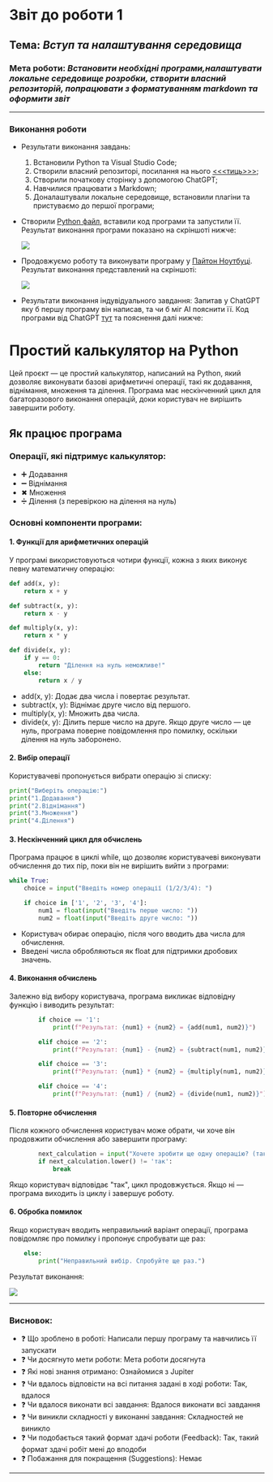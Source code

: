 # Звіт до роботи 1
## Тема: _Вступ та налаштування середовища_
### Мета роботи: _Встановити необхідні програми,налаштувати локальне середовище розробки, створити власний репозиторій, попрацювати з форматуванням markdown та оформити звіт_

---
### Виконання роботи
* Результати виконання завдань:
    1. Встановили Python та Visual Studio Code;
    2. Створили власний репозиторі, посилання на нього [<<<тиць>>>](https://github.com/UraN9/2024_kn240_oop_dmytro_kshivetskyi);
    3. Створили початкову сторінку з допомогою ChatGPT;
    4. Навчилися працювати з Markdown;
    5. Доналаштували локальне середовище, встановили плагіни та пристуваємо до першої програми;

* Створили [Python файл](1.py), вставили код програми та запустили її. Результат виконання програми показано на скріншоті нижче:

    ![](./pictures/1.jpg)
* Продовжуємо роботу та виконувати програму у [Пайтон Ноутбуці](1.ipynb). Результат виконання представлений на скріншоті: 

    ![](./pictures/2.jpg)
* Результати виконання індувідуального завдання:
Запитав у ChatGPT яку б першу програму він написав, та чи б міг АІ пояснити її. Код програми від ChatGPT [тут](2.py) та пояснення далі нижче:

# Простий калькулятор на Python

Цей проєкт — це простий калькулятор, написаний на Python, який дозволяє виконувати базові арифметичні операції, такі як додавання, віднімання, множення та ділення. Програма має нескінченний цикл для багаторазового виконання операцій, доки користувач не вирішить завершити роботу.

## Як працює програма

### Операції, які підтримує калькулятор:
- ➕ Додавання
- ➖ Віднімання
- ✖ Множення
- ➗ Ділення (з перевіркою на ділення на нуль)

### Основні компоненти програми:

#### 1. Функції для арифметичних операцій
У програмі використовуються чотири функції, кожна з яких виконує певну математичну операцію:

```python
def add(x, y):
    return x + y

def subtract(x, y):
    return x - y

def multiply(x, y):
    return x * y

def divide(x, y):
    if y == 0:
        return "Ділення на нуль неможливе!"
    else:
        return x / y
```

* add(x, y): Додає два числа і повертає результат.
* subtract(x, y): Віднімає друге число від першого.
* multiply(x, y): Множить два числа.
* divide(x, y): Ділить перше число на друге. Якщо друге число — це нуль, програма поверне повідомлення про помилку, оскільки ділення на нуль заборонено.

#### 2. Вибір операції
Користувачеві пропонується вибрати операцію зі списку:

```python
print("Виберіть операцію:")
print("1.Додавання")
print("2.Віднімання")
print("3.Множення")
print("4.Ділення")
```

#### 3. Нескінченний цикл для обчислень
Програма працює в циклі while, що дозволяє користувачеві виконувати обчислення до тих пір, поки він не вирішить вийти з програми:

```python
while True:
    choice = input("Введіть номер операції (1/2/3/4): ")

    if choice in ['1', '2', '3', '4']:
        num1 = float(input("Введіть перше число: "))
        num2 = float(input("Введіть друге число: "))
```

* Користувач обирає операцію, після чого вводить два числа для обчислення.
* Введені числа обробляються як float для підтримки дробових значень.

#### 4. Виконання обчислень
Залежно від вибору користувача, програма викликає відповідну функцію і виводить результат:

```python
        if choice == '1':
            print(f"Результат: {num1} + {num2} = {add(num1, num2)}")

        elif choice == '2':
            print(f"Результат: {num1} - {num2} = {subtract(num1, num2)}")

        elif choice == '3':
            print(f"Результат: {num1} * {num2} = {multiply(num1, num2)}")

        elif choice == '4':
            print(f"Результат: {num1} / {num2} = {divide(num1, num2)}")
```

#### 5. Повторне обчислення
Після кожного обчислення користувач може обрати, чи хоче він продовжити обчислення або завершити програму:
```python
        next_calculation = input("Хочете зробити ще одну операцію? (так/ні): ")
        if next_calculation.lower() != 'так':
            break
```
Якщо користувач відповідає "так", цикл продовжується. Якщо ні — програма виходить із циклу і завершує роботу.

#### 6. Обробка помилок
Якщо користувач вводить неправильний варіант операції, програма повідомляє про помилку і пропонує спробувати ще раз:
```python
    else:
        print("Неправильний вибір. Спробуйте ще раз.")
```
Результат виконання:

![](./pictures/3.jpg)

---
### Висновок:

- :question: Що зроблено в роботі: Написали першу програму та навчились її запускати
- :question: Чи досягнуто мети роботи: Мета роботи досягнута
- :question: Які нові знання отримано: Ознайомися з Jupiter
- :question: Чи вдалось відповісти на всі питання задані в ході роботи: Так, вдалося
- :question: Чи вдалося виконати всі завдання: Вдалося виконати всі завдання
- :question: Чи виникли складності у виконанні завдання: Складностей не виникло
- :question: Чи подобається такий формат здачі роботи (Feedback): Так, такий формат здачі робіт мені до вподоби
- :question: Побажання для покращення (Suggestions): Немає

---